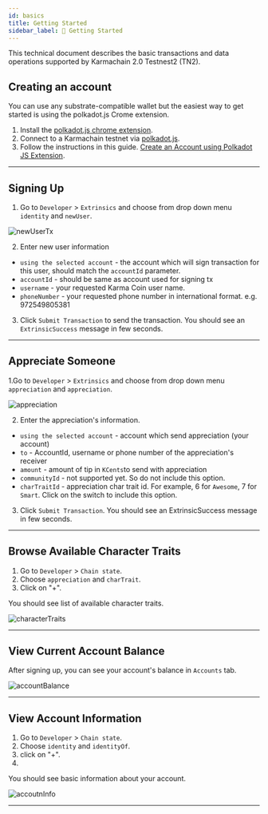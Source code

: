 ```yaml
---
id: basics
title: Getting Started
sidebar_label: 📜 Getting Started
---
```


This technical document describes the basic transactions and data operations supported by Karmachain 2.0 Testnest2 (TN2).

## Creating an account

You can use any substrate-compatible wallet but the easiest way to get started is using the polkadot.js Crome extension.

1. Install the [polkadot.js chrome extension](https://chrome.google.com/webstore/detail/polkadot%7Bjs%7D-extension/mopnmbcafieddcagagdcbnhejhlodfdd).
2. Connect to a Karmachain testnet via [polkadot.js](https://polkadot.js.org/apps/?rpc=wss%3A%2F%2Ftestnet.karmaco.in%2Ftestnet%2Fws#/explorer).
3. Follow the instructions in this guide. [Create an Account using Polkadot JS Extension](https://www.youtube.com/watch?v=sy7lvAqyzkY).

---

## Signing Up
1. Go to `Developer` > `Extrinsics` and choose from drop down menu `identity` and `newUser`.

![newUserTx](/testnet/new-user-tx.png)

2. Enter new user information
- `using the selected account` - the account which will sign transaction for this user, should match the `accountId` parameter.
- `accountId` - should be same as account used for signing tx
- `username` - your requested Karma Coin user name.
- `phoneNumber` - your requested phone number in international format. e.g. 972549805381

3. Click `Submit Transaction` to send the transaction. You should see an `ExtrinsicSuccess` message in few seconds.

----

## Appreciate Someone

1.Go to `Developer` > `Extrinsics` and choose from drop down menu `appreciation` and `appreciation`.

![appreciation](/testnet/appreciation.png)

2. Enter the appreciation's information.
- `using the selected account` - account which send appreciation (your account)
- `to` - AccountId, username or phone number of the appreciation's receiver
- `amount` - amount of tip in `KCents`to send with appreciation
- `communityId` - not supported yet. So do not include this option.
- `charTraitId` - appreciation char trait id. For example, 6 for `Awesome`, 7 for `Smart`. Click on the switch to include this option.

3. Click `Submit Transaction`. You should see an ExtrinsicSuccess message in few seconds.

---

## Browse Available Character Traits
1. Go to `Developer` > `Chain state`.
2. Choose `appreciation` and `charTrait`.
2. Click on "+".

You should see list of available character traits.

![characterTraits](/testnet/char-traits.png)

----

## View Current Account Balance

After signing up, you can see your account's balance in `Accounts` tab.

![accountBalance](/testnet/account-balance.png)

----

## View Account Information

1. Go to `Developer` > `Chain state`.
2. Choose `identity` and `identityOf`.
3. click on "+".
4. 
You should see basic information about your account.

![accoutnInfo](/testnet/account-info.png)

----



